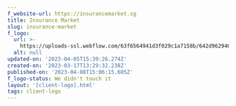 ```yaml
---
f_website-url: https://insurancemarket.sg
title: Insurance Market
slug: insurance-market
f_logo:
  url: >-
    https://uploads-ssl.webflow.com/63f6564941d3f029c1a7158b/642d9629463ce1c0878a5583_InsuranceMarket.png
  alt: null
updated-on: '2023-04-05T15:39:26.274Z'
created-on: '2023-03-17T13:29:32.238Z'
published-on: '2023-04-08T15:06:15.605Z'
f_logo-status: We didn't touch it
layout: '[client-logo].html'
tags: client-logo
---
```



